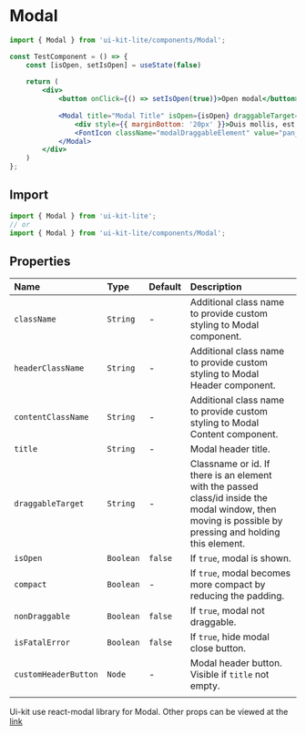 # Modal


<!-- example -->
```jsx
import { Modal } from 'ui-kit-lite/components/Modal';

const TestComponent = () => {
    const [isOpen, setIsOpen] = useState(false)
    
    return (
        <div>
            <button onClick={() => setIsOpen(true)}>Open modal</button>
              
            <Modal title="Modal Title" isOpen={isOpen} draggableTarget=".modalDraggableElement" compact onRequestClose={() => setIsOpen(false)}>
                <div style={{ marginBottom: '20px' }}>Duis mollis, est non commodo luctus.</div>
                <FontIcon className="modalDraggableElement" value="pan_tool" />
            </Modal>
        </div>
    )
};
```

## Import
```jsx
import { Modal } from 'ui-kit-lite';
// or
import { Modal } from 'ui-kit-lite/components/Modal';
```

## Properties

| Name                 | Type      | Default | Description                                                                                                                                             |
|:---------------------|:----------|:--------|:--------------------------------------------------------------------------------------------------------------------------------------------------------|
| `className`          | `String`  | -       | Additional class name to provide custom styling to Modal component.                                                                                     |
| `headerClassName`    | `String`  | -       | Additional class name to provide custom styling to Modal Header component.                                                                              |
| `contentClassName`   | `String`  | -       | Additional class name to provide custom styling to Modal Content component.                                                                             |
| `title`              | `String`  | -       | Modal header title.                                                                                                                                     |
| `draggableTarget`    | `String`  | -       | Classname or id. If there is an element with the passed class/id inside the modal window, then moving is possible by pressing and holding this element. |
| `isOpen`             | `Boolean` | `false` | If `true`, modal is shown.                                                                                                                              |
| `compact`            | `Boolean` | -       | If `true`, modal becomes more compact by reducing the padding.                                                                                          |
| `nonDraggable`       | `Boolean` | `false` | If `true`, modal not draggable.                                                                                                                         |
| `isFatalError`       | `Boolean` | `false` | If `true`, hide modal close button.                                                                                                                     |
| `customHeaderButton` | `Node`    | -       | Modal header button. Visible if `title` not empty.                                                                                                      |
                                                                                    |

Ui-kit use react-modal library for Modal. Other props can be viewed at the [link](https://reactcommunity.org/react-modal/)